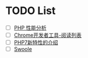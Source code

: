 # TODO List

- [ ] [PHP 性能分析](http://news.oneapm.com/php-xhprof-xhgui/)
- [ ] [Chrome开发者工具-阅读列表](http://geek.csdn.net/news/detail/41767)
- [ ] [PHP7新特性的介绍](http://segmentfault.com/a/1190000003893899)
- [ ] [Swoole](http://www.csdn.net/article/2015-10-22/2825997-PHP)